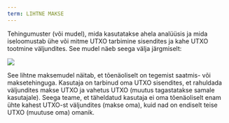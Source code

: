 ```yaml
---
term: LIHTNE MAKSE
---
```


Tehingumuster (või mudel), mida kasutatakse ahela analüüsis ja mida iseloomustab ühe või mitme UTXO tarbimine sisendites ja kahe UTXO tootmine väljundites. See mudel näeb seega välja järgmiselt:

![](../../dictionnaire/assets/5.png)

See lihtne maksemudel näitab, et tõenäoliselt on tegemist saatmis- või maksetehinguga. Kasutaja on tarbinud oma UTXO sisendites, et rahuldada väljundites makse UTXO ja vahetus UTXO (muutus tagastatakse samale kasutajale). Seega teame, et täheldatud kasutaja ei oma tõenäoliselt enam ühte kahest UTXO-st väljundites (makse oma), kuid nad on endiselt teise UTXO (muutuse oma) omanik.